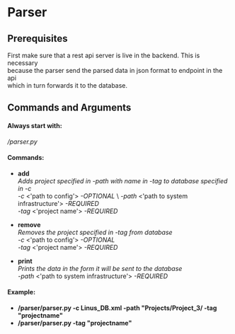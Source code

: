 # Parser
## Prerequisites 

First make sure that a rest api server is live in the backend. This is necessary \
because the parser send the parsed data in json format to endpoint in the api \
which  in turn forwards it to the database.

## Commands and Arguments

#### Always start with: 
_/parser.py_

#### Commands:
- **add** \
_Adds project specified in _-path_ with name in _-tag_ to database specified in _-c__ \
_-c_ <'path to config'> _-OPTIONAL_ \ _-path_ <'path to system infrastructure'> _-REQUIRED_ \
 _-tag_ <'project name'> _-REQUIRED_

- **remove** \
_Removes the project specified in _-tag_ from database_ \
 _-c_ <'path to config'> _-OPTIONAL_ \
 _-tag_ <'project name'> _-REQUIRED_

- **print** \
_Prints the data in the form it will be sent to the database_ \
_-path_ <'path to system infrastructure'> _-REQUIRED_ 
 
#### Example:
 
 - **/parser/parser.py -c Linus_DB.xml -path "Projects/Project_3/ -tag "projectname"**
 - **/parser/parser.py -tag "projectname"**

